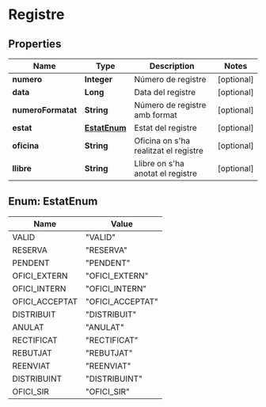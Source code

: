 # Registre

## Properties
Name | Type | Description | Notes
------------ | ------------- | ------------- | -------------
**numero** | **Integer** | Número de registre |  [optional]
**data** | **Long** | Data del registre |  [optional]
**numeroFormatat** | **String** | Número de registre amb format |  [optional]
**estat** | [**EstatEnum**](#EstatEnum) | Estat del registre |  [optional]
**oficina** | **String** | Oficina on s&#x27;ha realitzat el registre |  [optional]
**llibre** | **String** | Llibre on s&#x27;ha anotat el registre |  [optional]

<a name="EstatEnum"></a>
## Enum: EstatEnum
Name | Value
---- | -----
VALID | &quot;VALID&quot;
RESERVA | &quot;RESERVA&quot;
PENDENT | &quot;PENDENT&quot;
OFICI_EXTERN | &quot;OFICI_EXTERN&quot;
OFICI_INTERN | &quot;OFICI_INTERN&quot;
OFICI_ACCEPTAT | &quot;OFICI_ACCEPTAT&quot;
DISTRIBUIT | &quot;DISTRIBUIT&quot;
ANULAT | &quot;ANULAT&quot;
RECTIFICAT | &quot;RECTIFICAT&quot;
REBUTJAT | &quot;REBUTJAT&quot;
REENVIAT | &quot;REENVIAT&quot;
DISTRIBUINT | &quot;DISTRIBUINT&quot;
OFICI_SIR | &quot;OFICI_SIR&quot;
